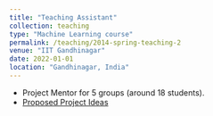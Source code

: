 ```yaml
---
title: "Teaching Assistant"
collection: teaching
type: "Machine Learning course"
permalink: /teaching/2014-spring-teaching-2
venue: "IIT Gandhinagar"
date: 2022-01-01
location: "Gandhinagar, India"
---
```


- Project Mentor for 5 groups (around 18 students).
- <a href="https://docs.google.com/document/d/1sTlXL2Phaoe-m1fjx7GnYXyBnDPgt_bNikHRwg2cVQI/edit?usp=sharing">Proposed Project Ideas</a>